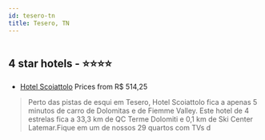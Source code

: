 ```yaml
---
id: tesero-tn
title: Tesero, TN
---
```


<center><img src="https://i.travelapi.com/hotels/36000000/35860000/35853200/35853136/1c22990c_z.jpg" alt="" /></center>


##  4 star hotels - ⭐️⭐️⭐️⭐️

-    [Hotel Scoiattolo](https://us.hurb.com/hotels/tesero/hotel-scoiattolo-HT-HJAS?cmp=18055) Prices from R$ 514,25
   > Perto das pistas de esqui em Tesero, Hotel Scoiattolo fica a apenas 5 minutos de carro de Dolomitas e de Fiemme Valley.  Este hotel de 4 estrelas fica a 33,3 km de QC Terme Dolomiti e 0,1 km de Ski Center Latemar.Fique em um de nossos 29 quartos com TVs d
